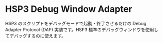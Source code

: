 # HSP3 Debug Window Adapter

HSP3 のスクリプトをデバッグモードで起動・終了させるだけの Debug Adapter Protocol (DAP) 実装です。HSP3 標準のデバッグウィンドウを使用してデバッグするのに使えます。
